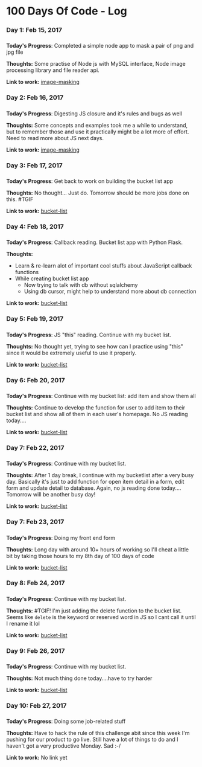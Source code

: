 # 100 Days Of Code - Log

### Day 1: Feb 15, 2017 
##### 

**Today's Progress**: Completed a simple node app to mask a pair of png and jpg file

**Thoughts:** Some practise of Node js with MySQL interface, Node image processing library and file reader api.

**Link to work:** [image-masking](http://github.com/eriknguyen/image-masking.git)


### Day 2: Feb 16, 2017 
##### 

**Today's Progress**: Digesting JS closure and it's rules and bugs as well

**Thoughts:** Some concepts and examples took me a while to understand, but to remember those and use it practically might be a lot more of effort. Need to read more about JS next days.

**Link to work:** [image-masking](http://github.com/eriknguyen/image-masking.git)


### Day 3: Feb 17, 2017 
##### 

**Today's Progress**: Get back to work on building the bucket list app

**Thoughts:** No thought... Just do. Tomorrow should be more jobs done on this. #TGIF

**Link to work:** [bucket-list](http://github.com/eriknguyen/bucket-list-flask.git)


### Day 4: Feb 18, 2017 
##### 

**Today's Progress**: Callback reading. Bucket list app with Python Flask.

**Thoughts:** 
* Learn & re-learn alot of important cool stuffs about JavaScript callback functions
* While creating bucket list app
	* Now trying to talk with db without sqlalchemy
	* Using db cursor, might help to understand more about db connection

**Link to work:** [bucket-list](http://github.com/eriknguyen/bucket-list-flask.git)


### Day 5: Feb 19, 2017 
##### 

**Today's Progress**: JS "this" reading. Continue with my bucket list.

**Thoughts:** No thought yet, trying to see how can I practice using "this" since it would be extremely useful to use it properly.


**Link to work:** [bucket-list](http://github.com/eriknguyen/bucket-list-flask.git)


### Day 6: Feb 20, 2017 
##### 

**Today's Progress**: Continue with my bucket list: add item and show them all

**Thoughts:** Continue to develop the function for user to add item to their bucket list and show all of them in each user's homepage. No JS reading today....


**Link to work:** [bucket-list](http://github.com/eriknguyen/bucket-list-flask.git)


### Day 7: Feb 22, 2017 
##### 

**Today's Progress**: Continue with my bucket list.

**Thoughts:** After 1 day break, I continue with my bucketlist after a very busy day. Basically it's just to add function for open item detail in a form, edit form and update detail to database. Again, no js reading done today.... Tomorrow will be another busy day!


**Link to work:** [bucket-list](http://github.com/eriknguyen/bucket-list-flask.git)


### Day 7: Feb 23, 2017 
##### 

**Today's Progress**: Doing my front end form

**Thoughts:** Long day with around 10+ hours of working so I'll cheat a little bit by taking those hours to my 8th day of 100 days of code


**Link to work:** [bucket-list](http://github.com/eriknguyen/bucket-list-flask.git)


### Day 8: Feb 24, 2017 
##### 

**Today's Progress**: Continue with my bucket list.

**Thoughts:** #TGIF! I'm just adding the delete function to the bucket list. Seems like `delete` is the keyword or reserved word in JS so I cant call it until I rename it lol


**Link to work:** [bucket-list](http://github.com/eriknguyen/bucket-list-flask.git)


### Day 9: Feb 26, 2017 
##### 

**Today's Progress**: Continue with my bucket list.

**Thoughts:** Not much thing done today....have to try harder


**Link to work:** [bucket-list](http://github.com/eriknguyen/bucket-list-flask.git)


### Day 10: Feb 27, 2017 
##### 

**Today's Progress**: Doing some job-related stuff

**Thoughts:** Have to hack the rule of this challenge abit since this week I'm pushing for our product to go live. Still have a lot of things to do and I haven't got a very productive Monday. Sad :-/


**Link to work:** No link yet